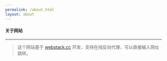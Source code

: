 ```yaml
---
permalink: /about.html
layout: about
---
```


#### 关于网站

--- 

> 这个网站基于 [webstack.cc](https://github.com/WebStackPage/WebStackPage.github.io) 开发，支持在线反向代理，可以直接输入网址跳转。
